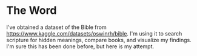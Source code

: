 # The Word
I've obtained a dataset of the Bible from https://www.kaggle.com/datasets/oswinrh/bible. I'm using it to search scripture for hidden meanings, compare books, and visualize my findings. I'm sure this has been done before, but here is my attempt.
